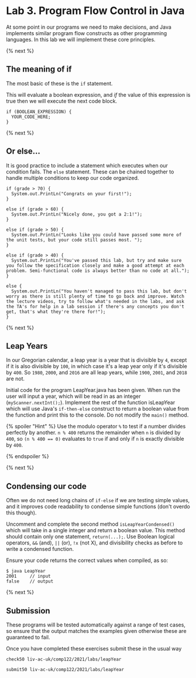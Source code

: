 # Lab 3. Program Flow Control in Java
At some point in our programs we need to make decisions, and Java implements similar program flow constructs as other programming languages. In this lab we will implement these core principles.

{% next %}

## The meaning of if

The most basic of these is the `if` statement.

This will evaluate a boolean expression, and _if_ the value of this expression is true then we will execute the next code block.

```
if (BOOLEAN_EXPRESSION) {
  YOUR_CODE_HERE;
}
```
{% next %}

## Or else...

It is good practice to include a statement which executes when our condition fails. The `else` statement. These can be chained together to handle multiple conditions to keep our code organized.

```
if (grade > 70) {
  System.out.PrintLn("Congrats on your first!");
}

else if (grade > 60) {
  System.out.PrintLn("Nicely done, you got a 2:1!");
}

else if (grade > 50) {
  System.out.PrintLn("Looks like you could have passed some more of the unit tests, but your code still passes most. ");
}

else if (grade > 40) {
  System.out.PrintLn("You've passed this lab, but try and make sure you follow the specification closely and make a good attempt at each problem. Semi-functional code is always better than no code at all.");
}

else {
  System.out.PrintLn("You haven't managed to pass this lab, but don't worry as there is still plenty of time to go back and improve. Watch the lecture videos, try to follow what's needed in the labs, and ask the TA's for help in a lab session if there's any concepts you don't get, that's what they're there for!");
}
```

{% next %}

## Leap Years

In our Gregorian calendar, a leap year is a year that is divisible by `4`, except if it is also divisible by `100`, in which case it's a leap year only if it's divisible by `400`. So `1980`, `2000`, and `2016` are all leap years, while `1900`, `2001`, and `2018` are not.

Initial code for the program LeapYear.java has been given. When run the user will input a year, which will be read in as an integer (`myScanner.nextInt();`). Implement the rest of the function isLeapYear which will use Java's `if-then-else` construct to return a boolean value from the function and print this to the console. Do not modify the `main()` method.

{% spoiler "Hint" %}
Use the modulo operator `%` to test if a number divides perfectly by another. `n % 400` returns the remainder when `n` is divided by `400`, so `(n % 400 == 0)` evaluates to `true` if and only if `n` is exactly divisible by `400`.

{% endspoiler %}

{% next %}

## Condensing our code

Often we do not need long chains of `if-else` if we are testing simple values, and it improves code readability to condense simple functions (don't overdo this though).

Uncomment and complete the second method `isLeapYearCondensed()` which will take in a single integer and return a boolean value. This method should contain only one statement, `return(...);`. Use Boolean logical operators, `&&` (and), `||` (or), `!x` (not X), and divisibility checks as before to write a condensed function.

Ensure your code returns the correct values when compiled, as so:

```
$ java LeapYear
2001     // input
false    // output
```

{% next %}

## Submission

These programs will be tested automatically against a range of test cases, so ensure that the output matches the examples given otherwise these are guaranteed to fail.

Once you have completed these exercises submit these in the usual way

`check50 liv-ac-uk/comp122/2021/labs/leapYear`

`submit50 liv-ac-uk/comp122/2021/labs/leapYear`
